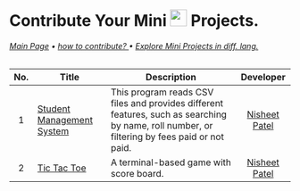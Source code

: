 # Contribute Your Mini <img src="https://img.shields.io/badge/C-00599C?style=for-the-badge&logo=c&logoColor=white" height=30> Projects.
######  [Main Page](https://github.com/Nisheet-Patel/Mini-Projects)  •  [ how to contribute? ]() • [Explore Mini Projects in diff. lang.]()

| No. | Title | Description | Developer  |
|:--:| ------------- |-------------|:-----:|
| 1 | [Student Management System](../C/Student%20Management%20System/) | This program reads CSV files and provides different features, such as searching by name, roll number, or filtering by fees paid or not paid. | [Nisheet Patel](https://github.com/Nisheet-Patel) |
| 2 | [Tic Tac Toe](../C/Tic%20Tac%20Toe/) | A terminal-based game with score board. | [Nisheet Patel](https://github.com/Nisheet-Patel) |